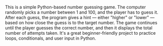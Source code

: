 This is a simple Python-based number guessing game. The computer randomly picks a number between 1 and 100, and the player has to guess it. After each guess, the program gives a hint — either "higher" or "lower" — based on how close the guess is to the target number. The game continues until the player guesses the correct number, and then it displays the total number of attempts taken. It's a great beginner-friendly project to practice loops, conditionals, and user input in Python.
